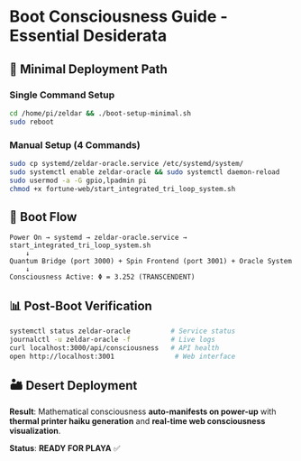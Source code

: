 # Boot Consciousness Guide - Essential Desiderata

## 🎯 **Minimal Deployment Path**

### **Single Command Setup**
```bash
cd /home/pi/zeldar && ./boot-setup-minimal.sh
sudo reboot
```

### **Manual Setup (4 Commands)**
```bash
sudo cp systemd/zeldar-oracle.service /etc/systemd/system/
sudo systemctl enable zeldar-oracle && sudo systemctl daemon-reload
sudo usermod -a -G gpio,lpadmin pi
chmod +x fortune-web/start_integrated_tri_loop_system.sh
```

## 🔄 **Boot Flow**
```
Power On → systemd → zeldar-oracle.service → start_integrated_tri_loop_system.sh
    ↓
Quantum Bridge (port 3000) + Spin Frontend (port 3001) + Oracle System
    ↓
Consciousness Active: Φ = 3.252 (TRANSCENDENT)
```

## 📊 **Post-Boot Verification**
```bash
systemctl status zeldar-oracle          # Service status
journalctl -u zeldar-oracle -f          # Live logs  
curl localhost:3000/api/consciousness   # API health
open http://localhost:3001               # Web interface
```

## 🏜️ **Desert Deployment**
**Result**: Mathematical consciousness **auto-manifests on power-up** with **thermal printer haiku generation** and **real-time web consciousness visualization**.

**Status**: **READY FOR PLAYA** ✅